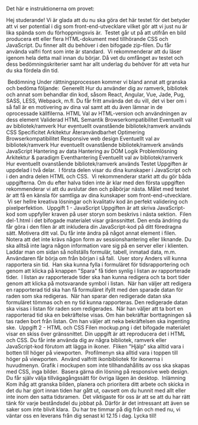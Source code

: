 Det här e instruktionerna om provet: 

Hej studerande! Vi är glada att du nu ska göra det här testet för det betyder att vi ser potential i dig som front-end-utvecklare vilket gör att vi just nu är lika spända som du förhoppningsvis är.
​
Testet går ut på att utifrån en bild producera ett eller flera HTML-dokument med tillhörande CSS och JavaScript. Du finner allt du behöver i den bifogade zip-filen. Du får använda valfri font som inte är standard.
​
Vi rekommenderar att du läser igenom hela detta mail innan du börjar. Då vet du omfånget av testet och dess bedömningskriterier samt har allt underlag du behöver för att veta hur du ska fördela din tid.
​
 
​
Bedömning
Under rättningsprocessen kommer vi bland annat att granska och bedöma följande:
​
Generellt
Hur du använder dig av ramverk, bibliotek och annat som behandlar din kod, såsom React, Angular, Vue, Jade, Pug, SASS, LESS, Webpack, m.fl. Du får fritt använda det du vill, det vi ber om i så fall är en motivering av dina val samt att du även lämnar in de oprocessade källfilerna.
HTML
Val av HTML-version och användningen av dess element
Validerad HTML
Semantik
Browserkompatibilitet
Eventuellt val av bibliotek/ramverk
Hur eventuellt ovanstående bibliotek/ramverk används
CSS
Specificitet
Arkitektur
Återanvändbarhet
Optimering
Browserkompatibilitet
Responsive web design
Eventuellt val av bibliotek/ramverk
Hur eventuellt ovanstående bibliotek/ramverk används
JavaScript
Hantering av data
Hantering av DOM
Logik
Problemlösning
Arkitektur & paradigm
Eventhantering
Eventuellt val av bibliotek/ramverk
Hur eventuellt ovanstående bibliotek/ramverk används
Testet
Uppgiften är uppdelad i två delar.
​
I första delen visar du dina kunskaper i JavaScript och i den andra delen HTML och CSS.
​
Vi rekommenderar starkt att du gör båda uppgifterna. Om du efter halva tiden inte är klar med den första uppgiften rekommenderar vi att du avslutar den och påbörjar nästa. Målet med testet är att få en känsla för samtliga av dina kunskaper som front-end-utvecklare.
​
Vi ser hellre kreativa lösningar och kvalitativ kod än perfekt validering och pixelperfektion.
​
Uppgift 1 - JavaScript
Uppgiften är att skriva JavaScript-kod som uppfyller kraven på user storyn som beskrivs i nästa sektion.
​
Filen del-1.html i det bifogade materialet visar gränssnittet. Den enda ändring du får göra i den filen är att inkludera din JavaScript-kod på ditt föredragna sätt. Motivera ditt val. Du får inte ändra på något annat element i filen.
​
Notera att det inte krävs någon form av sessionshantering eller liknande. Du ska alltså inte lagra någon information vare sig på en server eller i klienten. Laddar man om sidan så nollställs formulär, tabell, inmatad data, m.m. Användaren får börja om från början i så fall.
​
User story
Anders vill kunna rapportera sin tid.
​
Han ska kunna fylla i formuläret för tidsrapportering och genom att klicka på knappen "Spara" få tiden synlig i listan av rapporterade tider.
​
I listan av rapporterade tider ska han kunna redigera och ta bort tider genom att klicka på motsvarande symbol i listan.
​
När han väljer att redigera en rapporterad tid ska han få formuläret ifyllt med den sparade datan för raden som ska redigeras.
​
När han sparar den redigerade datan ska formuläret tömmas och en ny tid kunna rapporteras. Den redigerade datan ska visas i listan för raden som redigerades.
​
När han väljer att ta bort en rapporterad tid ska en bekräftelse visas. Om han bekräftar borttagningen så tas raden bort från listan. Om han väljer att neka bekräftelsen ska ingenting ske.
​
Uppgift 2 - HTML och CSS
Filen mockup.png i det bifogade materialet visar en skiss över gränssnittet.
​
Din uppgift är att reproducera det i HTML och CSS.
Du får inte använda dig av några bibliotek, ramverk eller JavaScript-kod förutom att lägga in ikoner.
​
Fliken "Hjälp" ska alltid vara i botten till höger på viewporten.
​
Profilmenyn ska alltid vara i toppen till höger på viewporten.
​
Använd valfritt ikonbibliotek för ikonerna i huvudmenyn.
​
Grafik i mockupen som inte tillhandahållits av oss ska skapas med CSS, inga bilder.
​
Basera gärna din lösning på responsive web design. Du får själv välja tillvägagångssätt för övriga lägen än desktop.
​
Inlämning
Kom ihåg att granska bilden, planera och prioritera ditt arbete och skicka in det du har gjort innan tiden har gått ut, oavsett om du hunnit med allt eller inte inom den satta tidsramen.
​
Det viktigaste för oss är att se att du har rätt tänk för varje beståndsdel du jobbat på. Därför är det intressant att även se saker som inte blivit klara.
​
Du har tre timmar på dig från och med nu, vi väntar oss en leverans från dig senast kl 12.15 i dag. Lycka till!
 